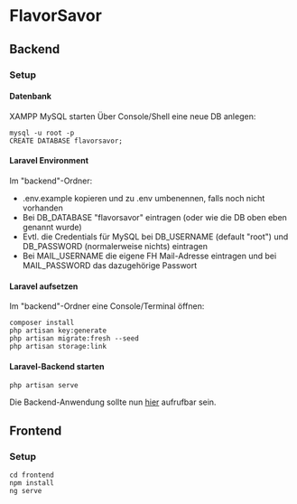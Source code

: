# FlavorSavor

## Backend
### Setup
#### Datenbank
XAMPP MySQL starten
Über Console/Shell eine neue DB anlegen:
```
mysql -u root -p
CREATE DATABASE flavorsavor;
```
#### Laravel Environment
Im "backend"-Ordner:
- .env.example kopieren und zu .env umbenennen, falls noch nicht vorhanden
- Bei DB_DATABASE "flavorsavor" eintragen (oder wie die DB oben eben genannt wurde)
- Evtl. die Credentials für MySQL bei DB_USERNAME (default "root") und DB_PASSWORD (normalerweise nichts) eintragen
- Bei MAIL_USERNAME die eigene FH Mail-Adresse eintragen und bei MAIL_PASSWORD das dazugehörige Passwort
#### Laravel aufsetzen
Im "backend"-Ordner eine Console/Terminal öffnen:

```
composer install
php artisan key:generate
php artisan migrate:fresh --seed
php artisan storage:link
```
#### Laravel-Backend starten
`php artisan serve`

Die Backend-Anwendung sollte nun [hier](http://127.0.0.1:8000/) aufrufbar sein.


## Frontend
### Setup
```
cd frontend
npm install
ng serve
```